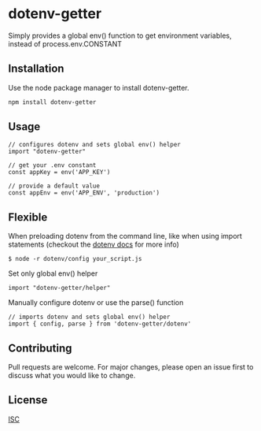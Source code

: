 # dotenv-getter

Simply provides a global env() function to get environment variables, instead of process.env.CONSTANT

## Installation

Use the node package manager to install dotenv-getter.

```bash
npm install dotenv-getter
```

## Usage

```node
// configures dotenv and sets global env() helper
import "dotenv-getter"

// get your .env constant
const appKey = env('APP_KEY')

// provide a default value
const appEnv = env('APP_ENV', 'production')
```

## Flexible

When preloading dotenv from the command line, like when using import statements (checkout the [dotenv docs](https://www.npmjs.com/package/dotenv) for more info)

```
$ node -r dotenv/config your_script.js
```

Set only global env() helper

```
import "dotenv-getter/helper"
```

Manually configure dotenv or use the parse() function

```
// imports dotenv and sets global env() helper
import { config, parse } from 'dotenv-getter/dotenv'
```

## Contributing
Pull requests are welcome. For major changes, please open an issue first to discuss what you would like to change.

## License
[ISC](https://choosealicense.com/licenses/isc/)